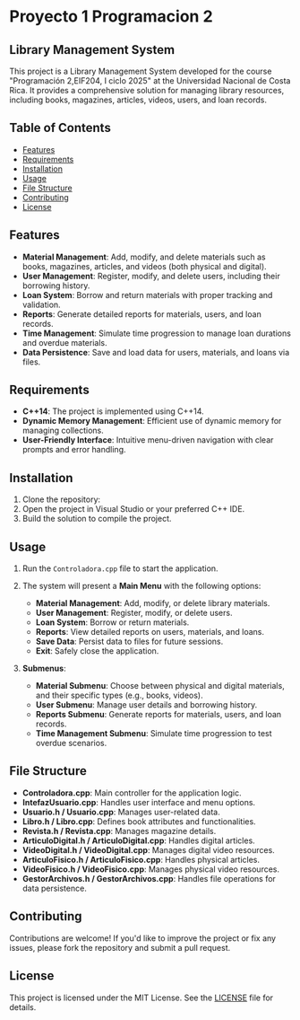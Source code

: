 # Proyecto 1 Programacion 2 

## Library Management System  

This project is a Library Management System developed for the course "Programación 2,EIF204, I ciclo 2025" at the Universidad Nacional de Costa Rica. It provides a comprehensive solution for managing library resources, including books, magazines, articles, videos, users, and loan records.  

## Table of Contents  

- [Features](#features)  
- [Requirements](#requirements)  
- [Installation](#installation)  
- [Usage](#usage)  
- [File Structure](#file-structure)  
- [Contributing](#contributing)  
- [License](#license)  

## Features  

- **Material Management**: Add, modify, and delete materials such as books, magazines, articles, and videos (both physical and digital).  
- **User Management**: Register, modify, and delete users, including their borrowing history.  
- **Loan System**: Borrow and return materials with proper tracking and validation.  
- **Reports**: Generate detailed reports for materials, users, and loan records.  
- **Time Management**: Simulate time progression to manage loan durations and overdue materials.  
- **Data Persistence**: Save and load data for users, materials, and loans via files.  

## Requirements  

- **C++14**: The project is implemented using C++14.  
- **Dynamic Memory Management**: Efficient use of dynamic memory for managing collections.  
- **User-Friendly Interface**: Intuitive menu-driven navigation with clear prompts and error handling.  

## Installation  

1. Clone the repository:
2. Open the project in Visual Studio or your preferred C++ IDE.  
3. Build the solution to compile the project.  

## Usage  

1. Run the `Controladora.cpp` file to start the application.  
2. The system will present a **Main Menu** with the following options:  
   - **Material Management**: Add, modify, or delete library materials.  
   - **User Management**: Register, modify, or delete users.  
   - **Loan System**: Borrow or return materials.  
   - **Reports**: View detailed reports on users, materials, and loans.  
   - **Save Data**: Persist data to files for future sessions.  
   - **Exit**: Safely close the application.  

3. **Submenus**:  
   - **Material Submenu**: Choose between physical and digital materials, and their specific types (e.g., books, videos).  
   - **User Submenu**: Manage user details and borrowing history.  
   - **Reports Submenu**: Generate reports for materials, users, and loan records.  
   - **Time Management Submenu**: Simulate time progression to test overdue scenarios.  

## File Structure  

- **Controladora.cpp**: Main controller for the application logic.  
- **IntefazUsuario.cpp**: Handles user interface and menu options.  
- **Usuario.h / Usuario.cpp**: Manages user-related data.  
- **Libro.h / Libro.cpp**: Defines book attributes and functionalities.  
- **Revista.h / Revista.cpp**: Manages magazine details.  
- **ArticuloDigital.h / ArticuloDigital.cpp**: Handles digital articles.  
- **VideoDigital.h / VideoDigital.cpp**: Manages digital video resources.  
- **ArticuloFisico.h / ArticuloFisico.cpp**: Handles physical articles.  
- **VideoFisico.h / VideoFisico.cpp**: Manages physical video resources.  
- **GestorArchivos.h / GestorArchivos.cpp**: Handles file operations for data persistence.  

## Contributing  

Contributions are welcome! If you'd like to improve the project or fix any issues, please fork the repository and submit a pull request.  

## License  

This project is licensed under the MIT License. See the [LICENSE](LICENSE) file for details.
